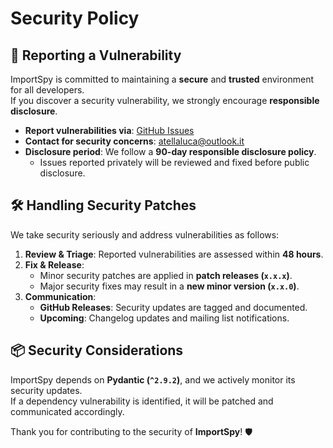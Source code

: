 # Security Policy

## 📢 Reporting a Vulnerability

ImportSpy is committed to maintaining a **secure** and **trusted** environment for all developers.  
If you discover a security vulnerability, we strongly encourage **responsible disclosure**.

- **Report vulnerabilities via**: [GitHub Issues](https://github.com/atellaluca/ImportSpy/issues)
- **Contact for security concerns**: [atellaluca@outlook.it](mailto:atellaluca@outlook.it)
- **Disclosure period**: We follow a **90-day responsible disclosure policy**.  
  - Issues reported privately will be reviewed and fixed before public disclosure.  

## 🛠️ Handling Security Patches

We take security seriously and address vulnerabilities as follows:

1. **Review & Triage**: Reported vulnerabilities are assessed within **48 hours**.
2. **Fix & Release**:
   - Minor security patches are applied in **patch releases (`x.x.x`)**.
   - Major security fixes may result in a **new minor version (`x.x.0`)**.
3. **Communication**:
   - **GitHub Releases**: Security updates are tagged and documented.
   - **Upcoming**: Changelog updates and mailing list notifications.

## 📦 Security Considerations

ImportSpy depends on **Pydantic (`^2.9.2`)**, and we actively monitor its security updates.  
If a dependency vulnerability is identified, it will be patched and communicated accordingly.

Thank you for contributing to the security of **ImportSpy**! 🛡️

